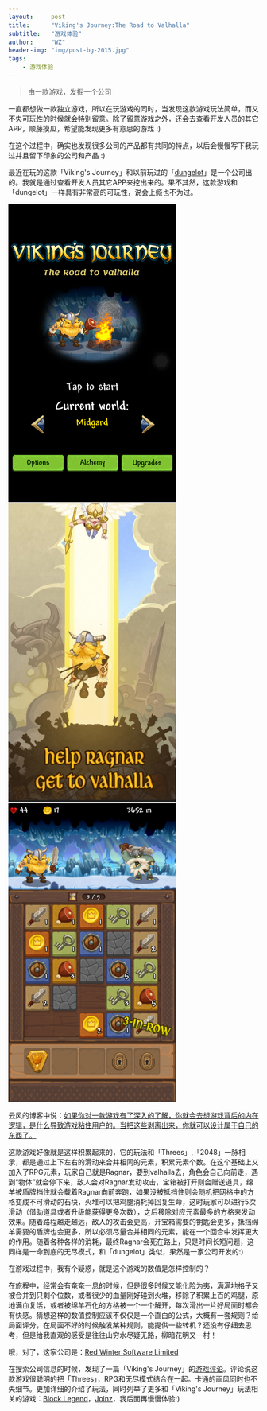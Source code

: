 ```yaml
---
layout:     post
title:      "Viking's Journey:The Road to Valhalla"
subtitle:   "游戏体验"
author:     "WZ"
header-img: "img/post-bg-2015.jpg"
tags:
    - 游戏体验
---
```


> 由一款游戏，发掘一个公司

一直都想做一款独立游戏，所以在玩游戏的同时，当发现这款游戏玩法简单，而又不失可玩性的时候就会特别留意。除了留意游戏之外，还会去查看开发人员的其它APP，顺藤摸瓜，希望能发现更多有意思的游戏 :)

在这个过程中，确实也发现很多公司的产品都有共同的特点，以后会慢慢写下我玩过并且留下印象的公司和产品 :)

最近在玩的这款「Viking's Journey」和以前玩过的「[dungelot](http://wzblog.cn/2014/04/02/dungelot/)」是一个公司出的。我就是通过查看开发人员其它APP来挖出来的。果不其然，这款游戏和「dungelot」一样具有非常高的可玩性，说会上瘾也不为过。

![viking-journey](/img/in-post/2015/12/viking1.PNG)![viking-journey](/img/in-post/2015/12/viking2.jpeg)![viking-journey](/img/in-post/2015/12/viking7.png)

云风的博客中说：[如果你对一款游戏有了深入的了解，你就会去想游戏背后的内在逻辑，是什么导致游戏粘住用户的。当把这些剥离出来，你就可以设计属于自己的东西了。](http://blog.codingnow.com/2015/08/xdzy.html)

这款游戏好像就是这样积累起来的，它的玩法和「Threes」,「2048」一脉相承，都是通过上下左右的滑动来合并相同的元素，积累元素个数。在这个基础上又加入了RPG元素，玩家自己就是Ragnar，要到valhalla去，角色会自己向前走，遇到“物体”就会停下来，敌人会对Ragnar发动攻击，宝箱被打开则会赠送道具，绵羊被盾牌挡住就会载着Ragnar向前奔跑，如果没被抵挡住则会随机把网格中的方格变成不可滑动的石块，火堆可以把鸡腿消耗掉回复生命，这时玩家可以进行5次滑动（借助道具或者升级能获得更多次数），之后移除对应元素最多的方格来发动效果。随着路程越走越远，敌人的攻击会更高，开宝箱需要的钥匙会更多，抵挡绵羊需要的盾牌也会更多，所以必须尽量合并相同的元素，能在一个回合中发挥更大的作用。随着各种各样的消耗，最终Ragnar会死在路上，只是时间长短问题，这同样是一命到底的无尽模式，和「dungelot」类似，果然是一家公司开发的:)

在游戏过程中，我有个疑惑，就是这个游戏的数值是怎样控制的？

在旅程中，经常会有奄奄一息的时候，但是很多时候又能化险为夷，满满地格子又被合并到只剩个位数，或者很少的血量刚好碰到火堆，移除了积累上百的鸡腿，原地满血复活，或者被绵羊石化的方格被一个一个解开，每次滑出一片好局面时都会有快感。猜想这样的数值控制应该不仅仅是一个直白的公式，大概有一套规则？给局面评分，在局面不好的时候触发某种规则，能提供一些转机？还没有仔细去思考，但是给我直观的感受是往往山穷水尽疑无路，柳暗花明又一村！

哦，对了，这家公司是：[Red Winter Software Limited](http://winter.red)

在搜索公司信息的时候，发现了一篇「Viking's Journey」的[游戏评论](http://appadvice.com/review/lost-viking)。评论说这款游戏很聪明的把「Threes」，RPG和无尽模式结合在一起。卡通的画风同时也不失细节。更加详细的介绍了玩法，同时列举了更多和「Viking's Journey」玩法相关的游戏：[Block Legend](https://itunes.apple.com/cn/app/id827412250?mt=8)，[Joinz](https://itunes.apple.com/cn/app/id909350351?mt=8)，我后面再慢慢体验:)
